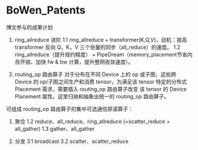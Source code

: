 # BoWen_Patents

博文参与的成果计划

1. ring_allreduce 进阶
1.1 ring_allreduce + transformer(K,Q,V)，动机：提高 transformer 反向 Q，K，V 三个张量的同步（all_reduce）的速度。
1.2 ring_allreduce（提升规约精度） + PipeDream（memory_placement节省内存开销、加快 fw & bw 计算，提升整网收敛速度）。

2. routing_op 路由算子
对于分布在不同 Device 上的 op 或子图，这些跨 Device 的 op/子图之间生产和消费 tensor，为满足该 tensor 特定的分布式 Placement 需求，需要插入 routing_op 路由算子改变
该 tensor 的 Device Placement 属性。这里归纳和抽象出统一的 routing_op 路由算子。

可组成 routing_op 路由算子的集中可选通信原语算子：
1. 聚合
1.2 reduce、all_reduce、ring_allreduce (=scatter_reduce + all_gather)
1.3 gather、all_gather

3. 分发
3.1 broadcast
3.2 scatter、scatter_reduce
